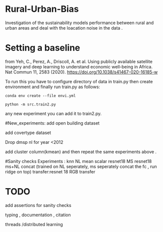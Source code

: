 # Rural-Urban-Bias
Investigation of the sustainability models performance between rural and urban areas and deal with  the  loacation noise  in the data .

# Setting a baseline 
from Yeh, C., Perez, A., Driscoll, A. et al. Using publicly available satellite imagery and deep learning to understand economic well-being in Africa. Nat Commun 11, 2583 (2020). https://doi.org/10.1038/s41467-020-16185-w


To run this you have to configure directory of data in train.py then create environment and finally run train.py as follows:

````
conda env create --file envi.yml
````
````
python -m src.train2.py
````
any new experiment you can add it to train2.py.


#New_experiments:
add open building dataset

add covertype dataset 

Drop dmsp nl for year <2012

add cluster column(kmean) and then repeat the same experiments above .

#Sanity checks Experiments :
    knn NL mean scalar
    resnet18 MS
    resnet18 ms+NL concat (trained on NL seperately, ms seperately concat the fc , run ridge on top)
    transfer:resnet 18 RGB transfer

# TODO

add assertions for sanity checks

typing , documentation , citation 

threads /distributed learning
